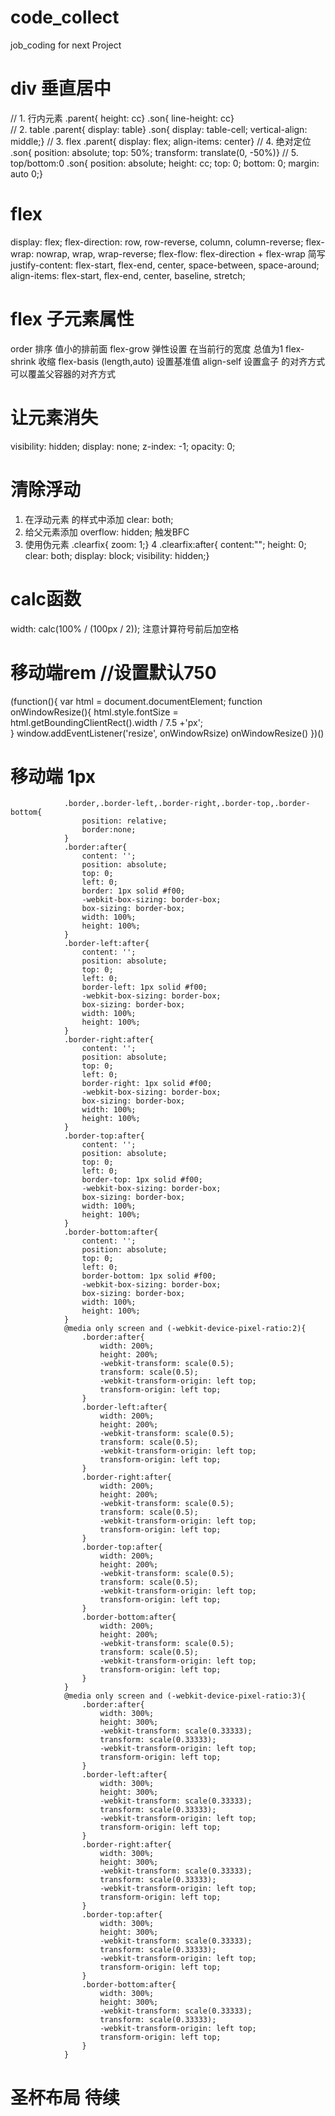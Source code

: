 # code_collect
job_coding  for next Project


# div 垂直居中
// 1. 行内元素
.parent{ height: cc} .son{ line-height: cc}    
// 2. table
.parent{ display: table} .son{ display: table-cell; vertical-align: middle;}
// 3. flex
.parent{ display: flex; align-items: center}
// 4. 绝对定位
.son{ position: absolute; top: 50%; transform: translate(0, -50%)}
// 5. top/bottom:0
.son{ position: absolute; height: cc; top: 0; bottom: 0; margin: auto 0;}

# flex
display: flex;
flex-direction: row, row-reverse, column, column-reverse;
flex-wrap: nowrap, wrap, wrap-reverse;
flex-flow:  flex-direction + flex-wrap 简写
justify-content: flex-start, flex-end, center, space-between, space-around;
align-items: flex-start, flex-end, center, baseline, stretch;

# flex 子元素属性
order  排序 值小的排前面
flex-grow  弹性设置 在当前行的宽度  总值为1
flex-shrink  收缩
flex-basis  (length,auto) 设置基准值
align-self  设置盒子 的对齐方式  可以覆盖父容器的对齐方式

# 让元素消失
visibility: hidden;
display: none;
z-index: -1;
opacity: 0;

# 清除浮动
1. 在浮动元素 的样式中添加  clear: both;
2. 给父元素添加 overflow: hidden; 触发BFC
3. 使用伪元素
  .clearfix{ zoom: 1;}
4  .clearfix:after{ content:""; height: 0; clear: both; display: block; visibility: hidden;}

# calc函数
width: calc(100% / (100px / 2));  注意计算符号前后加空格

# 移动端rem   //设置默认750
(function(){
  var html = document.documentElement;
  function onWindowResize(){
    html.style.fontSize = html.getBoundingClientRect().width / 7.5 +'px';  
  }
  window.addEventListener('resize', onWindowRsize)
  onWindowResize()
})()
  
 # 移动端 1px
                .border,.border-left,.border-right,.border-top,.border-bottom{
                    position: relative;
                    border:none;
                }
                .border:after{
                    content: '';
                    position: absolute;
                    top: 0;
                    left: 0;
                    border: 1px solid #f00;
                    -webkit-box-sizing: border-box;
                    box-sizing: border-box;
                    width: 100%;
                    height: 100%;
                }
                .border-left:after{
                    content: '';
                    position: absolute;
                    top: 0;
                    left: 0;
                    border-left: 1px solid #f00;
                    -webkit-box-sizing: border-box;
                    box-sizing: border-box;
                    width: 100%;
                    height: 100%;
                }
                .border-right:after{
                    content: '';
                    position: absolute;
                    top: 0;
                    left: 0;
                    border-right: 1px solid #f00;
                    -webkit-box-sizing: border-box;
                    box-sizing: border-box;
                    width: 100%;
                    height: 100%;
                }
                .border-top:after{
                    content: '';
                    position: absolute;
                    top: 0;
                    left: 0;
                    border-top: 1px solid #f00;
                    -webkit-box-sizing: border-box;
                    box-sizing: border-box;
                    width: 100%;
                    height: 100%;
                }
                .border-bottom:after{
                    content: '';
                    position: absolute;
                    top: 0;
                    left: 0;
                    border-bottom: 1px solid #f00;
                    -webkit-box-sizing: border-box;
                    box-sizing: border-box;
                    width: 100%;
                    height: 100%;
                }
                @media only screen and (-webkit-device-pixel-ratio:2){
                    .border:after{
                        width: 200%;
                        height: 200%;
                        -webkit-transform: scale(0.5);
                        transform: scale(0.5);
                        -webkit-transform-origin: left top;
                        transform-origin: left top;
                    }
                    .border-left:after{
                        width: 200%;
                        height: 200%;
                        -webkit-transform: scale(0.5);
                        transform: scale(0.5);
                        -webkit-transform-origin: left top;
                        transform-origin: left top;
                    }
                    .border-right:after{
                        width: 200%;
                        height: 200%;
                        -webkit-transform: scale(0.5);
                        transform: scale(0.5);
                        -webkit-transform-origin: left top;
                        transform-origin: left top;
                    }
                    .border-top:after{
                        width: 200%;
                        height: 200%;
                        -webkit-transform: scale(0.5);
                        transform: scale(0.5);
                        -webkit-transform-origin: left top;
                        transform-origin: left top;
                    }
                    .border-bottom:after{
                        width: 200%;
                        height: 200%;
                        -webkit-transform: scale(0.5);
                        transform: scale(0.5);
                        -webkit-transform-origin: left top;
                        transform-origin: left top;
                    }
                }
                @media only screen and (-webkit-device-pixel-ratio:3){
                    .border:after{
                        width: 300%;
                        height: 300%;
                        -webkit-transform: scale(0.33333);
                        transform: scale(0.33333);
                        -webkit-transform-origin: left top;
                        transform-origin: left top;
                    }
                    .border-left:after{
                        width: 300%;
                        height: 300%;
                        -webkit-transform: scale(0.33333);
                        transform: scale(0.33333);
                        -webkit-transform-origin: left top;
                        transform-origin: left top;
                    }
                    .border-right:after{
                        width: 300%;
                        height: 300%;
                        -webkit-transform: scale(0.33333);
                        transform: scale(0.33333);
                        -webkit-transform-origin: left top;
                        transform-origin: left top;
                    }
                    .border-top:after{
                        width: 300%;
                        height: 300%;
                        -webkit-transform: scale(0.33333);
                        transform: scale(0.33333);
                        -webkit-transform-origin: left top;
                        transform-origin: left top;
                    }
                    .border-bottom:after{
                        width: 300%;
                        height: 300%;
                        -webkit-transform: scale(0.33333);
                        transform: scale(0.33333);
                        -webkit-transform-origin: left top;
                        transform-origin: left top;
                    }
                }

# 圣杯布局 待续
















